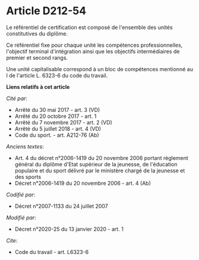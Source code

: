 # Article D212-54

Le référentiel de certification est composé de l'ensemble des unités constitutives du diplôme.

Ce référentiel fixe pour chaque unité les compétences professionnelles, l'objectif terminal d'intégration ainsi que les
objectifs intermédiaires de premier et second rangs.

Une unité capitalisable correspond à un bloc de compétences mentionné au I de l'article L. 6323-6 du code du travail.

**Liens relatifs à cet article**

_Cité par_:

  - Arrêté du 30 mai 2017 - art. 3 (VD)
  - Arrêté du 20 octobre 2017 - art. 1
  - Arrêté du 7 novembre 2017 - art. 2 (VD)
  - Arrêté du 5 juillet 2018 - art. 4 (VD)
  - Code du sport. - art. A212-76 (Ab)

_Anciens textes_:

  - Art. 4 du décret n°2006-1419 du 20 novembre 2006 portant règlement général du diplôme d'Etat supérieur de la jeunesse, de l'éducation populaire et du sport délivré par le ministère chargé de la jeunesse et des sports
  - Décret n°2006-1419 du 20 novembre 2006 - art. 4 (Ab)

_Codifié par_:

  - Décret n°2007-1133 du 24 juillet 2007

_Modifié par_:

  - Décret n°2020-25 du 13 janvier 2020 - art. 1

_Cite_:

  - Code du travail - art. L6323-6
